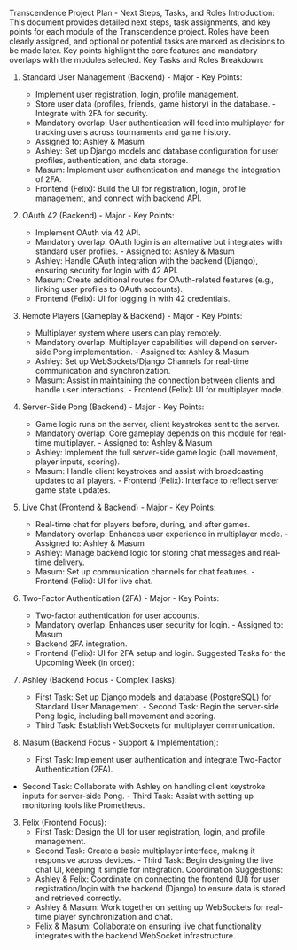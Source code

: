 Transcendence Project Plan - Next Steps, Tasks, and Roles
Introduction:
This document provides detailed next steps, task assignments, and key points for each module of the Transcendence project. Roles have been clearly assigned, and optional or potential tasks are marked as decisions to be made later. Key points highlight the core features and mandatory overlaps with the modules selected.
Key Tasks and Roles Breakdown:
1. Standard User Management (Backend) - Major - Key Points:
	- Implement user registration, login, profile management.
	- Store user data (profiles, friends, game history) in the database. - Integrate with 2FA for security.
	- Mandatory overlap: User authentication will feed into multiplayer for tracking users across tournaments and game history.
	- Assigned to: Ashley & Masum
	- Ashley: Set up Django models and database configuration for user profiles, authentication, and data storage.
	- Masum: Implement user authentication and manage the integration of 2FA.
	- Frontend (Felix): Build the UI for registration, login, profile management, and connect with backend API.
2. OAuth 42 (Backend) - Major - Key Points:
	- Implement OAuth via 42 API.
	- Mandatory overlap: OAuth login is an alternative but integrates with standard user profiles. - Assigned to: Ashley & Masum
	- Ashley: Handle OAuth integration with the backend (Django), ensuring security for login with 42 API.
	- Masum: Create additional routes for OAuth-related features (e.g., linking user profiles to OAuth accounts).
	- Frontend (Felix): UI for logging in with 42 credentials.
3. Remote Players (Gameplay & Backend) - Major - Key Points:
	- Multiplayer system where users can play remotely.
	- Mandatory overlap: Multiplayer capabilities will depend on server-side Pong implementation. - Assigned to: Ashley & Masum
	- Ashley: Set up WebSockets/Django Channels for real-time communication and synchronization.
	- Masum: Assist in maintaining the connection between clients and handle user interactions. - Frontend (Felix): UI for multiplayer mode.
4. Server-Side Pong (Backend) - Major - Key Points:
	- Game logic runs on the server, client keystrokes sent to the server.
	- Mandatory overlap: Core gameplay depends on this module for real-time multiplayer. - Assigned to: Ashley & Masum
	- Ashley: Implement the full server-side game logic (ball movement, player inputs, scoring).
	- Masum: Handle client keystrokes and assist with broadcasting updates to all players. - Frontend (Felix): Interface to reflect server game state updates.

5. Live Chat (Frontend & Backend) - Major - Key Points:
	- Real-time chat for players before, during, and after games.
	- Mandatory overlap: Enhances user experience in multiplayer mode. - Assigned to: Ashley & Masum
	- Ashley: Manage backend logic for storing chat messages and real-time delivery.
	- Masum: Set up communication channels for chat features. - Frontend (Felix): UI for live chat.
6. Two-Factor Authentication (2FA) - Major - Key Points:
	- Two-factor authentication for user accounts.
	- Mandatory overlap: Enhances user security for login. - Assigned to: Masum
	- Backend 2FA integration.
	- Frontend (Felix): UI for 2FA setup and login.
Suggested Tasks for the Upcoming Week (in order):
1. Ashley (Backend Focus - Complex Tasks):
	- First Task: Set up Django models and database (PostgreSQL) for Standard User Management. - Second Task: Begin the server-side Pong logic, including ball movement and scoring.
	- Third Task: Establish WebSockets for multiplayer communication.
2. Masum (Backend Focus - Support & Implementation):
	- First Task: Implement user authentication and integrate Two-Factor Authentication (2FA).

- Second Task: Collaborate with Ashley on handling client keystroke inputs for server-side Pong. - Third Task: Assist with setting up monitoring tools like Prometheus.
3. Felix (Frontend Focus):
	- First Task: Design the UI for user registration, login, and profile management.
	- Second Task: Create a basic multiplayer interface, making it responsive across devices. - Third Task: Begin designing the live chat UI, keeping it simple for integration.
Coordination Suggestions:
	- Ashley & Felix: Coordinate on connecting the frontend (UI) for user registration/login with the backend (Django) to ensure data is stored and retrieved correctly.
	- Ashley & Masum: Work together on setting up WebSockets for real-time player synchronization and chat.
	- Felix & Masum: Collaborate on ensuring live chat functionality integrates with the backend WebSocket infrastructure.
